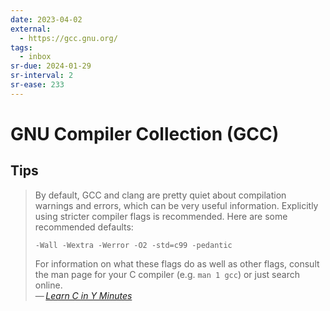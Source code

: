 ```yaml
---
date: 2023-04-02
external:
  - https://gcc.gnu.org/
tags:
  - inbox
sr-due: 2024-01-29
sr-interval: 2
sr-ease: 233
---
```


# GNU Compiler Collection (GCC)

## Tips

> By default, GCC and clang are pretty quiet about compilation warnings and
> errors, which can be very useful information. Explicitly using stricter
> compiler flags is recommended. Here are some recommended defaults:
>
> `-Wall -Wextra -Werror -O2 -std=c99 -pedantic`
>
> For information on what these flags do as well as other flags, consult the man
> page for your C compiler (e.g. `man 1 gcc`) or just search online.\
> — <cite>[Learn C in Y Minutes](https://learnxinyminutes.com/docs/c/)</cite>
